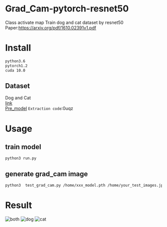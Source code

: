 # Grad_Cam-pytorch-resnet50
Class activate map 
Train dog and cat dataset by resnet50    
Paper:https://arxiv.org/pdf/1610.02391v1.pdf  
# Install 
```bash
python3.6  
pytorch1.2   
cuda 10.0  
```
## Dataset  
Dog and Cat  
[link](https://download.microsoft.com/download/3/E/1/3E1C3F21-ECDB-4869-8368-6DEBA77B919F/kagglecatsanddogs_3367a.zip)  
[Pre_model](https://pan.baidu.com/s/1nUE9_5fVXqRcp-mhDx6KKw) `Extraction code`:0uqz    
# Usage
## train model
```python
python3 run.py
```
## generate grad_cam image  
```bash
python3  test_grad_cam.py /home/xxx_model.pth /home/your_test_images.jpg  
```
# Result
![both](https://github.com/daixiangzi/Grad_Cam-pytorch-resnet50/tree/master/example/both.png) ![dog](https://github.com/daixiangzi/Grad_Cam-pytorch-resnet50/tree/master/example/dog_last.jpg) ![cat](https://github.com/daixiangzi/Grad_Cam-pytorch-resnet50/tree/master/example/cat_last.jpg) 
